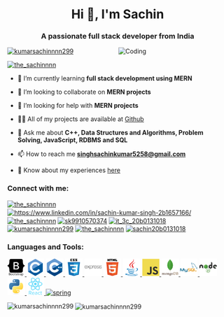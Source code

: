 <h1 align="center">Hi 👋, I'm Sachin</h1>
<h3 align="center">A passionate full stack developer from India</h3>


<img align="right" alt="Coding" width="250" src="https://media.tenor.com/rePDfDWO3XoAAAAd/hacking.gif">


<p align="left"> <a href="https://github.com/ryo-ma/github-profile-trophy"><img width="550"src="https://github-profile-trophy.vercel.app/?username=kumarsachinnnn299" alt="kumarsachinnnn299" /></a> </p>

<p align="left"> <a href="https://twitter.com/the_sachinnnn" target="blank"><img src="https://img.shields.io/twitter/follow/the_sachinnnn?logo=twitter&style=for-the-badge" alt="the_sachinnnn" /></a> </p>

- 🌱 I’m currently learning **full stack development using MERN**

- 👯 I’m looking to collaborate on **MERN projects**

- 🤝 I’m looking for help with **MERN projects**

- 👨‍💻 All of my projects are available at [Github](https://github.com/kumarsachinnnn299)

- 💬 Ask me about **C++, Data Structures and Algorithms, Problem Solving, JavaScript, RDBMS and SQL**

- 📫 How to reach me **singhsachinkumar5258@gmail.com**

- 📄 Know about my experiences [here](https://shorturl.at/gILPZ)

<h3 align="left">Connect with me:</h3>
<p align="left">
<a href="https://twitter.com/the_sachinnnn" target="blank"><img align="center" src="https://raw.githubusercontent.com/rahuldkjain/github-profile-readme-generator/master/src/images/icons/Social/twitter.svg" alt="the_sachinnnn" height="30" width="40" /></a>
<a href="https://www.linkedin.com/in/sachin-kumar-singh-2b1657166/" target="blank"><img align="center" src="https://raw.githubusercontent.com/rahuldkjain/github-profile-readme-generator/master/src/images/icons/Social/linked-in-alt.svg" alt="https://www.linkedin.com/in/sachin-kumar-singh-2b1657166/" height="30" width="40" /></a>
<a href="https://instagram.com/the_sachinnnn" target="blank"><img align="center" src="https://raw.githubusercontent.com/rahuldkjain/github-profile-readme-generator/master/src/images/icons/Social/instagram.svg" alt="the_sachinnnn" height="30" width="40" /></a>
<a href="https://www.codechef.com/users/sk9910570374" target="blank"><img align="center" src="https://cdn.jsdelivr.net/npm/simple-icons@3.1.0/icons/codechef.svg" alt="sk9910570374" height="30" width="40" /></a>
<a href="https://www.hackerrank.com/it_3c_20b0131018" target="blank"><img align="center" src="https://raw.githubusercontent.com/rahuldkjain/github-profile-readme-generator/master/src/images/icons/Social/hackerrank.svg" alt="it_3c_20b0131018" height="30" width="40" /></a>
<a href="https://codeforces.com/profile/kumarsachinnnn299" target="blank"><img align="center" src="https://raw.githubusercontent.com/rahuldkjain/github-profile-readme-generator/master/src/images/icons/Social/codeforces.svg" alt="kumarsachinnnn299" height="30" width="40" /></a>
<a href="https://www.leetcode.com/the_sachinnnn" target="blank"><img align="center" src="https://raw.githubusercontent.com/rahuldkjain/github-profile-readme-generator/master/src/images/icons/Social/leet-code.svg" alt="the_sachinnnn" height="30" width="40" /></a>
<a href="https://auth.geeksforgeeks.org/user/sachin20b0131018" target="blank"><img align="center" src="https://raw.githubusercontent.com/rahuldkjain/github-profile-readme-generator/master/src/images/icons/Social/geeks-for-geeks.svg" alt="sachin20b0131018" height="30" width="40" /></a>
</p>

<h3 align="left">Languages and Tools:</h3>
<p align="left"> <a href="https://getbootstrap.com" target="_blank" rel="noreferrer"> <img src="https://raw.githubusercontent.com/devicons/devicon/master/icons/bootstrap/bootstrap-plain-wordmark.svg" alt="bootstrap" width="40" height="40"/> </a> <a href="https://www.cprogramming.com/" target="_blank" rel="noreferrer"> <img src="https://raw.githubusercontent.com/devicons/devicon/master/icons/c/c-original.svg" alt="c" width="40" height="40"/> </a> <a href="https://www.w3schools.com/cpp/" target="_blank" rel="noreferrer"> <img src="https://raw.githubusercontent.com/devicons/devicon/master/icons/cplusplus/cplusplus-original.svg" alt="cplusplus" width="40" height="40"/> </a> <a href="https://www.w3schools.com/css/" target="_blank" rel="noreferrer"> <img src="https://raw.githubusercontent.com/devicons/devicon/master/icons/css3/css3-original-wordmark.svg" alt="css3" width="40" height="40"/> </a> <a href="https://expressjs.com" target="_blank" rel="noreferrer"> <img src="https://raw.githubusercontent.com/devicons/devicon/master/icons/express/express-original-wordmark.svg" alt="express" width="40" height="40"/> </a> <a href="https://www.w3.org/html/" target="_blank" rel="noreferrer"> <img src="https://raw.githubusercontent.com/devicons/devicon/master/icons/html5/html5-original-wordmark.svg" alt="html5" width="40" height="40"/> </a> <a href="https://www.java.com" target="_blank" rel="noreferrer"> <img src="https://raw.githubusercontent.com/devicons/devicon/master/icons/java/java-original.svg" alt="java" width="40" height="40"/> </a> <a href="https://developer.mozilla.org/en-US/docs/Web/JavaScript" target="_blank" rel="noreferrer"> <img src="https://raw.githubusercontent.com/devicons/devicon/master/icons/javascript/javascript-original.svg" alt="javascript" width="40" height="40"/> </a> <a href="https://www.mongodb.com/" target="_blank" rel="noreferrer"> <img src="https://raw.githubusercontent.com/devicons/devicon/master/icons/mongodb/mongodb-original-wordmark.svg" alt="mongodb" width="40" height="40"/> </a> <a href="https://www.mysql.com/" target="_blank" rel="noreferrer"> <img src="https://raw.githubusercontent.com/devicons/devicon/master/icons/mysql/mysql-original-wordmark.svg" alt="mysql" width="40" height="40"/> </a> <a href="https://nodejs.org" target="_blank" rel="noreferrer"> <img src="https://raw.githubusercontent.com/devicons/devicon/master/icons/nodejs/nodejs-original-wordmark.svg" alt="nodejs" width="40" height="40"/> </a> <a href="https://www.python.org" target="_blank" rel="noreferrer"> <img src="https://raw.githubusercontent.com/devicons/devicon/master/icons/python/python-original.svg" alt="python" width="40" height="40"/> </a> <a href="https://reactjs.org/" target="_blank" rel="noreferrer"> <img src="https://raw.githubusercontent.com/devicons/devicon/master/icons/react/react-original-wordmark.svg" alt="react" width="40" height="40"/> </a> <a href="https://spring.io/" target="_blank" rel="noreferrer"> <img src="https://www.vectorlogo.zone/logos/springio/springio-icon.svg" alt="spring" width="40" height="40"/> </a> </p>

<p><img align="left" height="200" src="https://github-readme-stats.vercel.app/api/top-langs?username=kumarsachinnnn299&show_icons=true&locale=en&layout=compact" alt="kumarsachinnnn299" /></p>

<p>&nbsp;<img align="center" height="200" src="https://github-readme-stats.vercel.app/api?username=kumarsachinnnn299&show_icons=true&locale=en" alt="kumarsachinnnn299" /></p>

>
